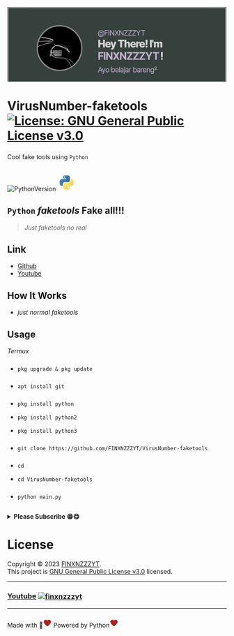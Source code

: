 <img align="center" src='https://github.com/FINXNZZZYT/FINXNZZZYT/blob/main/banner2.png' alt="FINXNZZZYT"></img>


# VirusNumber-faketools <a href="https://github.com/FINXNZZZYT/VirusNumber-faketools/blob/master/LICENSE"> <img alt="License: GNU General Public License v3.0" src="https://img.shields.io/badge/license-GNU General Public License v3.0-yellow.svg" target="_blank" />
  </a>
  
###

Cool fake tools using `Python` 

##

![PythonVersion](https://img.shields.io/pypi/pyversions/pyconcrete.svg)
 <a href="https://www.python.org" target="_blank" rel="noreferrer"> <img src="https://raw.githubusercontent.com/devicons/devicon/master/icons/python/python-original.svg" alt="python" width="40" height="40"/> </a> 
 
##

## `Python` *faketools* Fake all!!!
> *Just faketools no real*
 
## Link

* [Github](https://github.com/FINXNZZZYT)
* [Youtube](https://www.youtube.com/@FINXNZZZYT)


## How It Works

* *just normal faketools*

## Usage

*Termux*
###
* ```
  pkg upgrade & pkg update
  ```
###
* ```
  apt install git
  ```
   
###
* ```
  pkg install python
  ```
* ```
  pkg install python2
  ```
* ```
  pkg install python3
  ```
###
* ```
  git clone https://github.com/FINXNZZZYT/VirusNumber-faketools
  ```
###
* ```
  cd
  ```
* ```
  cd VirusNumber-faketools
  ```
###
* ```
  python main.py
  ```
##

<details>	
  <summary><b>Please Subscribe 😁😋</b></summary><br>
<div align="center">

Youtube<a href="https://www.youtube.com/@FINXNZZZYT" target="blank"><img align="center" src="https://raw.githubusercontent.com/rahuldkjain/github-profile-readme-generator/master/src/images/icons/Social/youtube.svg" alt="finxnzzzyt" height="30" width="40" /></a>
</div>  
</details>

##

# License

Copyright © 2023 [FINXNZZZYT](https://github.com/FINXNZZZYT).<br />
This project is [GNU General Public License v3.0](https://github.com/FINXNZZZYT/VirusNumber-faketools/blob/master/LICENSE) licensed.

---




### [Youtube](https://github.com/FINXNZZZYT) <a href="https://www.youtube.com/@FINXNZZZYT" target="blank"><img align="center" src="https://raw.githubusercontent.com/rahuldkjain/github-profile-readme-generator/master/src/images/icons/Social/youtube.svg" alt="finxnzzzyt" height="30" width="40" /></a>

---
###
###

<link href='/...../css/font-awesome.min.css' rel='stylesheet' type='text/css'/>
<link href='//stackpath.bootstrapcdn.com/font-awesome/4.7.0/css/font-awesome.min.css' rel='stylesheet' type='text/css'/>
Made with 💞<svg height="20" viewBox="0 0 24 24" width="20"><path d="M12,21.35L10.55,20.03C5.4,15.36 2,12.27 2,8.5C2,5.41 4.42,3 7.5,3C9.24,3 10.91,3.81 12,5.08C13.09,3.81 14.76,3 16.5,3C19.58,3 22,5.41 22,8.5C22,12.27 18.6,15.36 13.45,20.03L12,21.35Z" fill="#B71C1C"></path></svg> Powered by Python<svg height="20" viewBox="0 0 24 24" width="20"><path d="M12,21.35L10.55,20.03C5.4,15.36 2,12.27 2,8.5C2,5.41 4.42,3 7.5,3C9.24,3 10.91,3.81 12,5.08C13.09,3.81 14.76,3 16.5,3C19.58,3 22,5.41 22,8.5C22,12.27 18.6,15.36 13.45,20.03L12,21.35Z" fill="#B71C1C"></path></svg>

###

